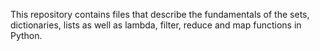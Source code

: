 This repository contains files that describe the fundamentals of the sets, dictionaries, lists as well as lambda, filter, reduce and map functions in Python.

